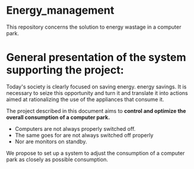 # Energy_management
This repository concerns the solution to energy wastage in a computer park.
# General presentation of the system supporting the project:
Today's society is clearly focused on saving energy.
energy savings. It is necessary to seize this opportunity and turn it
and translate it into actions aimed at rationalizing the use
of the appliances that consume it.

The project described in this document aims to **control and optimize the overall
consumption of a computer park.**

* Computers are not always properly switched off.
* The same goes for are not always switched off properly
*  Nor are monitors on standby.

We propose to set up a system to adjust the consumption of a computer park as closely as possible consumption.

